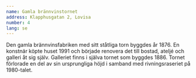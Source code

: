 ```yaml
---
name: Gamla brännvinstornet
address: Klapphusgatan 2, Lovisa
number: 4
lang: se
---
```

Den gamla brännvinsfabriken med sitt ståtliga torn byggdes år 1876. En konstnär köpte huset 1991 och började renovera det till bostad, ateljé och galleri åt sig själv. Galleriet finns i själva tornet som byggdes 1886. Tornet förlorade en del av sin ursprungliga höjd i samband med rivningsraseriet på 1980-talet.
